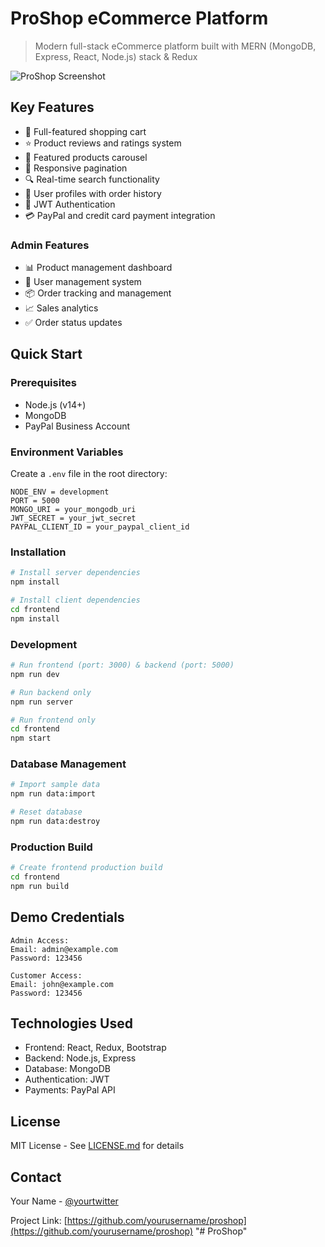 # ProShop eCommerce Platform

> Modern full-stack eCommerce platform built with MERN (MongoDB, Express, React, Node.js) stack & Redux

![ProShop Screenshot](screenshot.png)

## Key Features

- 🛒 Full-featured shopping cart
- ⭐ Product reviews and ratings system
- 🎯 Featured products carousel
- 📱 Responsive pagination
- 🔍 Real-time search functionality
- 👤 User profiles with order history
- 🔐 JWT Authentication
- 💳 PayPal and credit card payment integration

### Admin Features

- 📊 Product management dashboard
- 👥 User management system
- 📦 Order tracking and management
- 📈 Sales analytics
- ✅ Order status updates

## Quick Start

### Prerequisites

- Node.js (v14+)
- MongoDB
- PayPal Business Account

### Environment Variables

Create a `.env` file in the root directory:

```env
NODE_ENV = development
PORT = 5000
MONGO_URI = your_mongodb_uri
JWT_SECRET = your_jwt_secret
PAYPAL_CLIENT_ID = your_paypal_client_id
```

### Installation

```bash
# Install server dependencies
npm install

# Install client dependencies
cd frontend
npm install
```

### Development

```bash
# Run frontend (port: 3000) & backend (port: 5000)
npm run dev

# Run backend only
npm run server

# Run frontend only
cd frontend
npm start
```

### Database Management

```bash
# Import sample data
npm run data:import

# Reset database
npm run data:destroy
```

### Production Build

```bash
# Create frontend production build
cd frontend
npm run build
```

## Demo Credentials

```
Admin Access:
Email: admin@example.com
Password: 123456

Customer Access:
Email: john@example.com
Password: 123456
```

## Technologies Used

- Frontend: React, Redux, Bootstrap
- Backend: Node.js, Express
- Database: MongoDB
- Authentication: JWT
- Payments: PayPal API

## License

MIT License - See [LICENSE.md](LICENSE.md) for details

## Contact

Your Name - [@yourtwitter](https://twitter.com/yourhandle)

Project Link: [https://github.com/yourusername/proshop](https://github.com/yourusername/proshop)
"# ProShop" 
